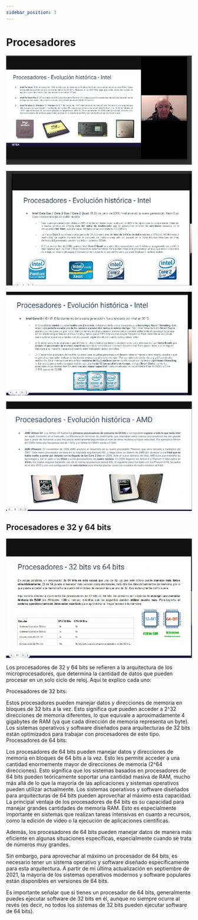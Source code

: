 ```yaml
---
sidebar_position: 3
---
```


# Procesadores

![Alt text](./img/image.png)

![Alt text](./img/image-1.png)

![Alt text](./img/image-2.png)

![Alt text](./img/image-3.png)

## Procesadores e 32 y 64 bits

![Alt text](./img/image-4.png)

Los procesadores de 32 y 64 bits se refieren a la arquitectura de los microprocesadores, que determina la cantidad de datos que pueden procesar en un solo ciclo de reloj. Aquí te explico cada uno:

Procesadores de 32 bits:

Estos procesadores pueden manejar datos y direcciones de memoria en bloques de 32 bits a la vez. Esto significa que pueden acceder a 2^32 direcciones de memoria diferentes, lo que equivale a aproximadamente 4 gigabytes de RAM (ya que cada dirección de memoria representa un byte).
Los sistemas operativos y software diseñados para arquitecturas de 32 bits están optimizados para trabajar con procesadores de este tipo.
Procesadores de 64 bits:

Los procesadores de 64 bits pueden manejar datos y direcciones de memoria en bloques de 64 bits a la vez. Esto les permite acceder a una cantidad enormemente mayor de direcciones de memoria (2^64 direcciones).
Esto significa que los sistemas basados en procesadores de 64 bits pueden teóricamente soportar una cantidad masiva de RAM, mucho más allá de lo que la mayoría de las aplicaciones y sistemas operativos pueden utilizar actualmente.
Los sistemas operativos y software diseñados para arquitecturas de 64 bits pueden aprovechar al máximo esta capacidad.
La principal ventaja de los procesadores de 64 bits es su capacidad para manejar grandes cantidades de memoria RAM. Esto es especialmente importante en sistemas que realizan tareas intensivas en cuanto a recursos, como la edición de video o la ejecución de aplicaciones científicas.

Además, los procesadores de 64 bits pueden manejar datos de manera más eficiente en algunas situaciones específicas, especialmente cuando se trata de números muy grandes.

Sin embargo, para aprovechar al máximo un procesador de 64 bits, es necesario tener un sistema operativo y software diseñado específicamente para esta arquitectura. A partir de mi última actualización en septiembre de 2021, la mayoría de los sistemas operativos modernos y software populares están disponibles en versiones de 64 bits.

Es importante señalar que si tienes un procesador de 64 bits, generalmente puedes ejecutar software de 32 bits en él, aunque no siempre ocurre al revés (es decir, no todos los sistemas de 32 bits pueden ejecutar software de 64 bits).
